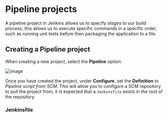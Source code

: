 # Pipeline projects

A pipeline project in Jenkins allows us to specify *stages* to our build process, this allows us to execute specific commands in a specific 
order, such as running unit tests before then packaging the application to a file.

## Creating a Pipeline project

When creating a new project, select the **Pipeline** option:

![image](https://user-images.githubusercontent.com/29315632/216035689-df67e533-6019-43a4-b47b-0320f38049b6.png)

Once you have created the project, under **Configure**, set the **Definition** to *Pipeline script from SCM*. This will allow you to 
configure a SCM repository to pull the project from, it is expected that a `Jenkinsfile` exists in the root of the repository.

### Jenkinsfile

